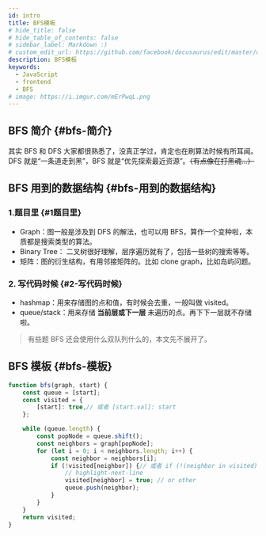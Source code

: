 ```yaml
---
id: intro
title: BFS模板
# hide_title: false
# hide_table_of_contents: false
# sidebar_label: Markdown :)
# custom_edit_url: https://github.com/facebook/docusaurus/edit/master/docs/api-doc-markdown.md
description: BFS模板
keywords:
  - JavaScript
  - frontend
  - BFS
# image: https://i.imgur.com/mErPwqL.png
---
```


## BFS 简介 {#bfs-简介}

其实 BFS 和 DFS 大家都很熟悉了，没真正学过，肯定也在刷算法时候有所耳闻。DFS 就是“一条道走到黑”，BFS 就是“优先探索最近资源”。~~（有点像在打黑魂...）~~

## BFS 用到的数据结构 {#bfs-用到的数据结构}
### 1.题目里 {#1题目里}

- Graph：图一般是涉及到 DFS 的解法，也可以用 BFS，算作一个变种啦，本质都是搜索类型的算法。
- Binary Tree： 二叉树很好理解，层序遍历就有了，包括一些树的搜索等等。
- 矩阵：图的衍生结构，有用邻接矩阵的。比如 clone graph，比如岛屿问题。

### 2. 写代码时候 {#2-写代码时候}

- hashmap：用来存储图的点和值，有时候会去重，一般叫做 visited。
- queue/stack：用来存储 **当前层或下一层** 未遍历的点。再下下一层就不存储啦。

> 有些题 BFS 还会使用什么双队列什么的，本文先不展开了。

## BFS 模板 {#bfs-模板}
```js
function bfs(graph, start) {
    const queue = [start];
    const visited = {
        [start]: true,// 或者 [start.val]: start
    };

    while (queue.length) {
        const popNode = queue.shift();
        const neighbors = graph[popNode];
        for (let i = 0; i < neighbors.length; i++) {
            const neighbor = neighbors[i];
            if (!visited[neighbor]) {// 或者 if (!(neighbor in visited)){
                // highlight-next-line
                visited[neighbor] = true; // or other
                queue.push(neighbor);
            }
        }
    }
    return visited;
}
```